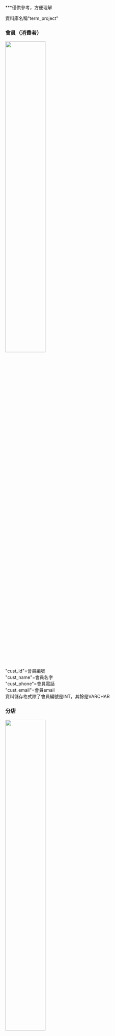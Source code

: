 ***僅供參考，方便理解<br>

資料庫名稱"term_project"

<h3>會員（消費者）</h3>
<img src="https://github.com/hsuehnai/-/assets/162154266/192ce9db-df5c-4738-b34b-dbd76d76e81d.png" width=50% height=50%>


"cust_id"=會員編號<br>
"cust_name"=會員名字<br>
"cust_phone"=會員電話<br>
"cust_email"=會員email<br>
資料儲存格式除了會員編號是INT，其餘是VARCHAR<br>

<h3>分店</h3>
<img src="https://github.com/hsuehnai/-/assets/162154266/d9cee8e6-cc81-4f7c-8f86-f6b91d8a98aa.png" width=50% height=50%>

"store_id"=分店編號<br>
"store_name"=分店名字<br>
"store_num"=分店已售出的餐盒數量<br>
資料儲存格式除了分店名字是VARCHAR，其餘是INT<br>

<h3>訂單</h3>
<img src="https://github.com/hsuehnai/-/assets/162154266/51100087-3a0d-4b77-abdd-7b19d2138a35.png" width=50% height=50%>

因為order是phpmyadmin保留字，所以table名稱為"orders"<br>
"order_id"=訂單編號<br>
"order_cust"=會員編號<br>
"order_date"=訂單日期<br>
"order_store"=分店編號<br>
"order_num"=訂購數量<br>
"order_finish"=訂單狀態<br>
資料儲存格式除了訂單日期是DATE，其餘是INT，order_finish預設皆為0<br>

<h3>員工</h3>
<img src="https://github.com/hsuehnai/-/assets/162154266/0bb21d53-57f8-4af8-b4c7-1535ddaa737b.png" width=50% height=50%>

"employee_id"=員工編號<br>
"employee_name"=員工名字<br>
"employee_pw"=員工密碼<br>
"employee_store"=員工所在分店編號<br>
資料儲存格式除了員工名字和密碼是VARCHAR，其餘是INT<br>
